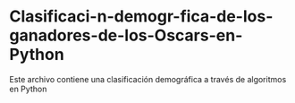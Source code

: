 # Clasificaci-n-demogr-fica-de-los-ganadores-de-los-Oscars-en-Python
Este archivo contiene una clasificación demográfica a través de algoritmos en Python
